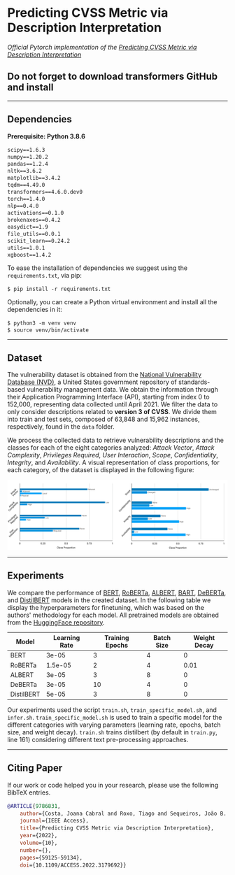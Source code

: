# Predicting CVSS Metric via Description Interpretation

*Official Pytorch implementation of the [Predicting CVSS Metric via Description Interpretation](https://ieeexplore.ieee.org/stamp/stamp.jsp?tp=&arnumber=9786831)*

## Do not forget to download transformers GitHub and install

---

## Dependencies

**Prerequisite: Python 3.8.6**

    scipy==1.6.3
    numpy==1.20.2
    pandas==1.2.4
    nltk==3.6.2
    matplotlib==3.4.2
    tqdm==4.49.0
    transformers==4.6.0.dev0
    torch==1.4.0
    nlp==0.4.0
    activations==0.1.0
    brokenaxes==0.4.2
    easydict==1.9
    file_utils==0.0.1
    scikit_learn==0.24.2
    utils==1.0.1
    xgboost==1.4.2

To ease the installation of dependencies we suggest using the `requirements.txt`, via pip:
```
$ pip install -r requirements.txt
```

Optionally, you can create a Python virtual environment and install all the dependencies in it:
```
$ python3 -m venv venv
$ source venv/bin/activate
```

---

## Dataset

The vulnerability dataset is obtained from the [National Vulnerability Database (NVD)](https://nvd.nist.gov/), a United States government repository of standards-based vulnerability management data. We obtain the information through their Application Programming Interface (API), starting from index 0 to 152,000, representing data collected until April 2021. We filter the data to only consider descriptions related to **version 3 of CVSS**. We divide them into train and test sets, composed of 63,848 and 15,962 instances, respectively, found in the `data` folder.
 
We process the collected data to retrieve vulnerability descriptions and the classes for each of the eight categories analyzed: *Attack Vector*, *Attack Complexity*, *Privileges Required*, *User Interaction*, *Scope*, *Confidentiality*, *Integrity*, and *Availability*. A visual representation of class proportions, for each category, of the dataset is displayed in the following figure:

<img src="imgs/dataset_dist.png">

---

## Experiments

We compare the performance of [BERT](https://arxiv.org/pdf/1810.04805.pdf), [RoBERTa](https://arxiv.org/pdf/1907.11692.pdf), [ALBERT](https://arxiv.org/pdf/1909.11942.pdf), [BART](https://arxiv.org/pdf/1910.13461.pdf), [DeBERTa](https://arxiv.org/pdf/1810.04805.pdf), and [DistilBERT](https://arxiv.org/pdf/1910.01108.pdf) models in the created dataset. In the following table we display the hyperparameters for finetuning, which was based on the authors' methodology for each model. All pretrained models are obtained from the [HuggingFace repository](https://huggingface.co/transformers/v2.9.1/pretrained_models.html).

| Model      | Learning Rate      | Training Epochs | Batch Size | Weight Decay |
|------------|--------------------|-----------------|------------|--------------|
| BERT       | 3e-05              | 3               | 4          | 0            |
| RoBERTa    | 1.5e-05            | 2               | 4          | 0.01         |
| ALBERT     | 3e-05              | 3               | 8          | 0            |
| DeBERTa    | 3e-05              | 10              | 4          | 0            |
| DistilBERT | 5e-05              | 3               | 8          | 0            |

Our experiments used the script `train.sh`, `train_specific_model.sh`, and `infer.sh`. `train_specific_model.sh` is used to train a specific model for the different categories with varying parameters (learning rate, epochs, batch size, and weight decay). `train.sh` trains distilbert (by default in `train.py`, line 161) considering different text pre-processing approaches.

---

## Citing Paper
If our work or code helped you in your research, please use the following BibTeX entries.

```BibTeX
@ARTICLE{9786831,  
    author={Costa, Joana Cabral and Roxo, Tiago and Sequeiros, João B. F. and Proenca, Hugo and INÁCIO, Pedro R. M.},  
    journal={IEEE Access},   
    title={Predicting CVSS Metric via Description Interpretation},   
    year={2022},  
    volume={10},  
    number={},  
    pages={59125-59134},  
    doi={10.1109/ACCESS.2022.3179692}}
```
